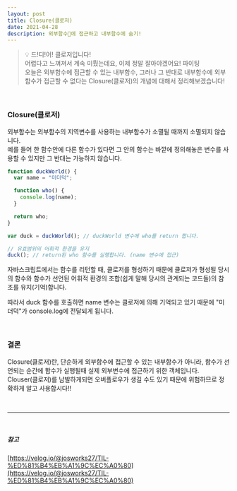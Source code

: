 ```yaml
---
layout: post
title: Closure(클로저)
date: 2021-04-28
description: 외부함수에 접근하고 내부함수에 숨기!
---
```


> 💡 드!디!어! 클로저입니다!   
> 어렵다고 느껴져서 계속 미뤘는데요, 이제 정말 잘아야겠어요! 파이팅  
> 오늘은 외부함수에 접근할 수 있는 내부함수, 그러나 그 반대로 내부함수에 외부함수가 접근할 수 없다는 Closure(클로저)의 개념에 대해서 정리해보겠습니다!

<br />

### Closure(클로저)

외부함수는 외부함수의 지역변수를 사용하는 내부함수가 소멸될 때까지 소멸되지 않습니다.  
예를 들어 한 함수안에 다른 함수가 있다면 그 안의 함수는 바깥에 정의해놓은 변수를 사용할 수 있지만 그 반대는 가능하지 않습니다.

```javascript
function duckWorld() {
  var name = "미더덕";

  function who() {
    console.log(name);
  }

  return who;
}

var duck = duckWorld(); // duckWorld 변수에 who를 return 합니다.

// 유효범위의 어휘적 환경을 유지
duck(); // return된 who 함수를 실행합니다. (name 변수에 접근)
```

자바스크립트에서는 함수를 리턴할 때, 클로저를 형성하기 때문에 클로저가 형성될 당시의 함수와 함수가 선언된 어휘적 환경의 조합(쉽게 말해 당시의 관계되는 코드들)의 참조를 유지(기억)합니다.

따라서 duck 함수를 호출하면 name 변수는 클로저에 의해 기억되고 있기 때문에 "미더덕"가 console.log에 전달되게 됩니다.

<br />

### 결론

Closure(클로저)란, 단순하게 외부함수에 접근할 수 있는 내부함수가 아니라, 함수가 선언되는 순간에 함수가 실행될때 실제 외부변수에 접근하기 위한 객체입니다.  
Clouser(클로저)를 남발하게되면 오버플로우가 생길 수도 있기 때문에 위험하므로 정확하게 알고 사용합시다!!

<br />
<hr />
<br />

##### 참고
[https://velog.io/@josworks27/TIL-%ED%81%B4%EB%A1%9C%EC%A0%80](https://velog.io/@josworks27/TIL-%ED%81%B4%EB%A1%9C%EC%A0%80)